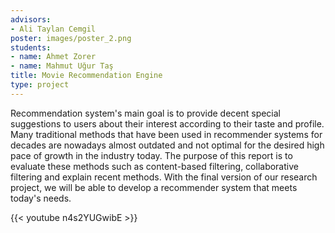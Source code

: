 ```yaml
---
advisors:
- Ali Taylan Cemgil
poster: images/poster_2.png
students:
- name: Ahmet Zorer
- name: Mahmut Uğur Taş
title: Movie Recommendation Engine
type: project
---
```


Recommendation system's main goal is to provide decent special suggestions to users about their interest according to their taste and profile. Many traditional methods that have been used in recommender systems for decades are nowadays almost outdated and not optimal for the desired high pace of growth in the industry today. The purpose of this report is to evaluate these methods such as content-based filtering, collaborative filtering and explain recent methods. With the final version of our research project, we will be able to develop a recommender system that meets today's needs. 


{{< youtube n4s2YUGwibE >}}